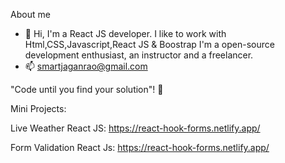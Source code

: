 About me

- 👋 Hi, I'm a React JS developer. I like to work with Html,CSS,Javascript,React JS & Boostrap  I'm a open-source development enthusiast, an instructor and a freelancer.
- 📫 smartjaganrao@gmail.com

"Code until you find your solution"! 👋


Mini Projects:

Live Weather React JS: https://react-hook-forms.netlify.app/

Form Validation React Js: https://react-hook-forms.netlify.app/

<!---
smartjaganrao/smartjaganrao is a ✨ special ✨ repository because its `README.md` (this file) appears on your GitHub profile.
You can click the Preview link to take a look at your changes.
--->
